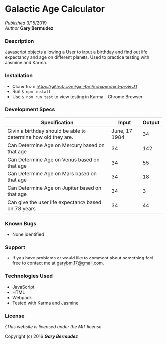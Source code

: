 #  Galactic Age Calculator

_Published_  3/15/2019 <br>
_Author_ **Gary Bermudez**

### Description
Javascript objects allowing a User to input a birthday and find out life expectancy and age on different planets.
Used to practice testing with Jasmine and Karma.

### Installation
* Clone from https://github.com/garybm/independent-project1
* Run `$ npm install`
* Use `$ npm run test` to view testing in Karma - Chrome Browser

### Development Specs

Specification | Input | Output
------------- | ----- | ------
Givin a birthday should be able to determine how old they are. | June, 17 1984 | 34
Can Determine Age on Mercury based on that age | 34 | 142
Can Determine Age on Venus based on that age | 34 | 55
Can Determine Age on Mars based on that age | 34 | 18
Can Determine Age on Jupiter based on that age | 34 | 3
Can give the user life expectancy based on 78 years | 34 | 44

### Known Bugs
* None identified

### Support
* If you have problems or would like to comment about something feel free to contact me at garybm.17@gmail.com.


### Technologies Used
* JavaScript
* HTML
* Webpack
* Tested with Karma and Jasmine

### License

*{This website is licensed under the MIT license.*

Copyright (c) 2016 **_Gary Bermudez_**
